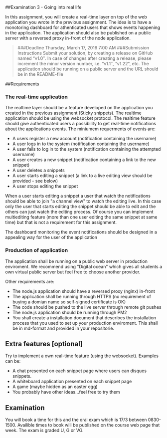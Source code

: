 
##Examination 3 - Going into real life

In this assignment, you will create a real-time layer on top of the web application you wrote in the previous assignment. The idea is to have a monotoring dashboard for athenticated users that shows events happening in the application. The application should also be published on a public server with a reversed proxy in-front of the node application.

>###Deadline
Thursday, March 17, 2016 7:00 AM 
###Submission Instructions
Submit your solution, by creating a release on GitHub named “v1.0″. In case of changes after creating a release, please increment the minor version number, i.e. “v1.1″, “v1.22", etc.
The application should be running on a public server and the URL should be in the README-file


##Requirements

### The real-time application
The realtime layer should be a feature developed on the application you created in the previous assignment (Sticky snippets). The realtime application should be using the websocket protocol. The realtime feature should give authenticated users a possibility to get real-time notifications about the applications events. The miniumem requerments of events are:

* A users register a new account (notification containing the username)
* A user logs in to the system (notification containing the username)
* A user fails to log in to the system (notification containing the  attempted username)
* A user creates a new snippet (notification containing a link to the new snippet)
* A user deletes a snippets
* A user starts editing a snippet (a link to a live editing view should be provided - see below)
* A user stops editing the snippet

When a user starts editing a snippet a user that watch the notifications should be able to join "a channel view" to watch the editing live. In this case only the user that starts editing the snippet should be able to edit and the others can just watch the editing process. Of course you can implement multiediting feature (more than one user editing the same snippet at same time) but that is not a requirement for this assignment.

The dashboard monitoring the event notifications should be designed in a appealing way for the user of the application

### Production of application
The application shall be running on a public web server in production enviroment. We recommend using "Digital ocean" which gives all students a own virtual public server but feel free to choose another provider. 

Other requirements are:

* The node.js application should have a reversed proxy (nginx) in-front 
* The application shall be running through HTTPS (no requirement of buying a domian name so self-signed certificate is OK)
* The code should be pushed to the live server through remote git pushes
* The node.js application should be running through PM2 
* You shall create a installation document that describes the installation process that you used to set up your production enviroment. This shall be in md-format and provided in your repositorie.


## Extra features [optional]
Try to implement a own real-time feature (using the websocket). Examples can be:

* A chat presented on each snippet page where users can disques snippets.
* A whiteboard application presented on each snippet page
* A game (maybe hidden as an easter egg)
* You probably have other ideas...feel free to try them

## Examination
You will book a time for this and the oral exam which is 17/3 between 0830-1500. Availible times to book will be published on the course web page that week. The exam is graded U, G or VG.
